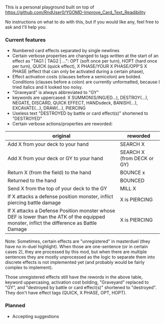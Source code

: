 This is a personal playground built on top of
<https://github.com/RndUser0/YGOMD-Improve_Card_Text_Readibility>

No instructions on what to do with this, but if you would like any, feel free to
ask and I'll help you.

### Current features

- Numbered card effects separated by single newlines
- Certain verbose properties are changed to tags written at the start of an
    effect as "TAG1 | TAG2 | ...": OPT (soft once per turn), HOPT (hard once per
    turn), QUICK (quick effect), X PHASE/YOUR X PHASE/OPP'S X PHASE (effect that
    can only be activated during a certain phase),
- Effect activation costs (clauses before a semicolon) are bolded. Conditions
    (clauses before a colon) are currently unformatted, because I tried italics
    and it looked too noisy.
- "Graveyard" is always abbreviated to "GY"
- keywords are uppercased: X SUMMON(S/ING/ED...), DESTROY(...), NEGATE, DISCARD,
    QUICK EFFECT, HANDsdeck, BANISH(...), EXCAVATE(...), DRAW(...), PIERCING
- Useless text "DESTROYED by battle or card effect(s)" shortened to "DESTROYED"
- Certain verbose actions/properties are reworded:

| original | reworded |
| --- | --- |
| Add X from your deck to your hand | SEARCH X |
| Add X from your deck or GY to your hand | SEARCH X (from DECK or GY) |
| Return X (from the field) to the hand | BOUNCE x |
| Returned to the hand | BOUNCED |
| Send X from the top of your deck to the GY | MILL X |
| If X attacks a defense position monster, inflict piercing battle damage | X is PIERCING |
| If X attacks a Defense Position monster whose DEF is lower than the ATK of the equipped monster, inflict the difference as Battle Damage | X is PIERCING |

Note: Sometimes, certain effects are "unregistered" in masterduel (they have no in-duel highlight). When those are one-sentence (or in certain cases 2), they are processed by this mod, but when there are multiple sentences they are mostly unprocessed as the logic to separate them into discrete effects is not implemented yet (and probably would be fairly complex to implement).

Those unregistered effects still have the rewords in the above table, keyword
uppercasing, activation cost bolding, "Graveyard" replaced to "GY", and
"destroyed by battle or card effect(s)" shortened to "destroyed". They don't
have effect tags (QUICK, X PHASE, OPT, HOPT).

### Planned

- Accepting suggestions
